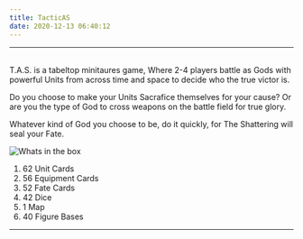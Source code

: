 ```yaml
---
title: TacticAS
date: 2020-12-13 06:40:12
---
```

___
<br>
T.A.S. is a tabeltop minitaures game, Where 2-4 players battle as Gods with powerful Units from across time and space to decide who the true victor is. 

Do you choose to make your Units Sacrafice themselves for your cause? Or are you the type of God to cross weapons on the battle field for true glory.  

Whatever kind of God you choose to be, do it quickly, for The Shattering will seal your Fate.

![Whats in the box](https://thumbs.gfycat.com/SpicyFewIndri-small.gif)


1. 62 Unit Cards
2. 56 Equipment Cards
3. 52 Fate Cards
4. 42 Dice
5. 1 Map
6. 40 Figure Bases

___
<br>













